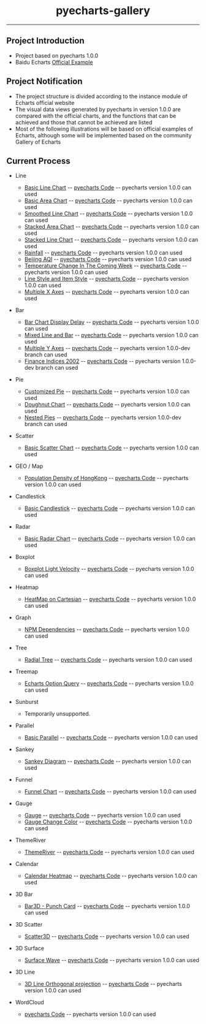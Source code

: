 <h1 align="center">pyecharts-gallery</h1>

---

## Project Introduction

* Project based on pyecharts 1.0.0
* Baidu Echarts [Official Example](https://echarts.baidu.com/examples/)

## Project Notification

* The project structure is divided according to the instance module of Echarts official website
* The visual data views generated by pyecharts in version 1.0.0 are compared with the official charts, and the functions that can be achieved and those that cannot be achieved are listed
* Most of the following illustrations will be based on official examples of Echarts, although some will be implemented based on the community Gallery of Echarts

## Current Process

* Line
    * [Basic Line Chart](https://echarts.baidu.com/examples/editor.html?c=line-simple) -- [pyecharts Code](https://github.com/pyecharts/pyecharts-gallery/blob/master/Line/basic_line_chart.py) -- pyecharts version 1.0.0 can used 
    * [Basic Area Chart](https://echarts.baidu.com/examples/editor.html?c=area-basic) -- [pyecharts Code](https://github.com/pyecharts/pyecharts-gallery/blob/master/Line/basic_area_chart.py) -- pyecharts version 1.0.0 can used 
    * [Smoothed Line Chart](https://echarts.baidu.com/examples/editor.html?c=line-smooth) -- [pyecharts Code](https://github.com/pyecharts/pyecharts-gallery/blob/master/Line/smoothed_line_chart.py) -- pyecharts version 1.0.0 can used 
    * [Stacked Area Chart](https://echarts.baidu.com/examples/editor.html?c=area-stack) -- [pyecharts Code](https://github.com/pyecharts/pyecharts-gallery/blob/master/Line/stacked_area_chart.py) -- pyecharts version 1.0.0 can used 
    * [Stacked Line Chart](https://echarts.baidu.com/examples/editor.html?c=line-stack) -- [pyecharts Code](https://github.com/pyecharts/pyecharts-gallery/blob/master/Line/stacked_line_chart.py) -- pyecharts version 1.0.0 can used 
    * [Rainfall](https://echarts.baidu.com/examples/editor.html?c=area-rainfall) -- [pyecharts Code](https://github.com/pyecharts/pyecharts-gallery/blob/master/Line/rainfall.py) -- pyecharts version 1.0.0 can used 
    * [Beijing AQI](https://echarts.baidu.com/examples/editor.html?c=line-aqi) -- [pyecharts Code](https://github.com/pyecharts/pyecharts-gallery/blob/master/Line/beijing_aqi.py) -- pyecharts version 1.0.0 can used 
    * [Temperature Change In The Coming Week](https://echarts.baidu.com/examples/editor.html?c=line-marker) -- [pyecharts Code](https://github.com/pyecharts/pyecharts-gallery/blob/master/Line/temperature_change_line_chart.py) -- pyecharts version 1.0.0 can used 
    * [Line Style and Item Style](https://echarts.baidu.com/examples/editor.html?c=line-style) -- [pyecharts Code](https://github.com/pyecharts/pyecharts-gallery/blob/master/Line/line_style_and_item_style.py) -- pyecharts version 1.0.0 can used 
    * [Multiple X Axes](https://echarts.baidu.com/examples/editor.html?c=multiple-x-axis) -- [pyecharts Code](https://github.com/pyecharts/pyecharts-gallery/blob/master/Line/multiple_x_axes.py) -- pyecharts version 1.0.0 can used 
    
* Bar
    * [Bar Chart Display Delay](https://echarts.baidu.com/examples/editor.html?c=bar-animation-delay) -- [pyecharts Code](https://github.com/pyecharts/pyecharts-gallery/blob/master/Bar/bar_chart_display_delay.py) -- pyecharts version 1.0.0 can used 
    * [Mixed Line and Bar](https://echarts.baidu.com/examples/editor.html?c=mix-line-bar) -- [pyecharts Code](https://github.com/pyecharts/pyecharts-gallery/blob/master/Bar/mixed_bar_and_line.py) -- pyecharts version 1.0.0 can used 
    * [Multiple Y Axes](https://www.echartsjs.com/examples/editor.html?c=multiple-y-axis) -- [pyecharts Code](https://github.com/pyecharts/pyecharts-gallery/blob/master/Bar/multiple_y_axes.py) -- pyecharts version 1.0.0-dev branch can used
    * [Finance Indices 2002](https://www.echartsjs.com/examples/editor.html?c=mix-timeline-finance) -- [pyecharts Code](https://github.com/pyecharts/pyecharts-gallery/blob/master/Bar/finance_indices_2002.py) -- pyecharts version 1.0.0-dev branch can used

* Pie
    * [Customized Pie](https://echarts.baidu.com/examples/editor.html?c=pie-custom) -- [pyecharts Code](https://github.com/pyecharts/pyecharts-gallery/blob/master/Pie/customized_pie.py) -- pyecharts version 1.0.0 can used 
    * [Doughnut Chart](https://echarts.baidu.com/examples/editor.html?c=pie-doughnut) -- [pyecharts Code](https://github.com/pyecharts/pyecharts-gallery/blob/master/Pie/doughnut_chart.py) -- pyecharts version 1.0.0 can used 
    * [Nested Pies](https://echarts.baidu.com/examples/editor.html?c=pie-nest) -- [pyecharts Code](https://github.com/pyecharts/pyecharts-gallery/blob/master/Pie/nested_pies.py) -- pyecharts version 1.0.0-dev branch can used 

* Scatter
    * [Basic Scatter Chart](https://echarts.baidu.com/examples/editor.html?c=scatter-simple) -- [pyecharts Code](https://github.com/pyecharts/pyecharts-gallery/blob/master/Scatter/basic_scatter_chart.py) -- pyecharts version 1.0.0 can used 

* GEO / Map
    * [Population Density of HongKong](https://echarts.baidu.com/examples/editor.html?c=map-HK) -- [pyecharts Code](https://github.com/pyecharts/pyecharts-gallery/blob/master/Geo_Map/population_density_of_HongKong.py) -- pyecharts version 1.0.0 can used

* Candlestick
    * [Basic Candlestick](https://echarts.baidu.com/examples/editor.html?c=candlestick-simple) -- [pyecharts Code](https://github.com/pyecharts/pyecharts-gallery/blob/master/Candlestick/basic_candlestick.py) -- pyecharts version 1.0.0 can used 

* Radar
    * [Basic Radar Chart](https://echarts.baidu.com/examples/editor.html?c=radar) -- [pyecharts Code](https://github.com/pyecharts/pyecharts-gallery/blob/master/Radar/basic_radar_chart.py) -- pyecharts version 1.0.0 can used 

* Boxplot
    * [Boxplot Light Velocity](https://echarts.baidu.com/examples/editor.html?c=boxplot-light-velocity) -- [pyecharts Code](https://github.com/pyecharts/pyecharts-gallery/blob/master/Boxplot/boxplot_light_velocity.py) -- pyecharts version 1.0.0 can used 
    
* Heatmap
    * [HeatMap on Cartesian](https://echarts.baidu.com/examples/editor.html?c=heatmap-cartesian) -- [pyecharts Code](https://github.com/pyecharts/pyecharts-gallery/blob/master/Heatmap/heatmap_on_cartesian.py) -- pyecharts version 1.0.0 can used 
    
* Graph
    * [NPM Dependencies](https://echarts.baidu.com/examples/editor.html?c=graph-npm) -- [pyecharts Code](https://github.com/pyecharts/pyecharts-gallery/blob/master/Graph/npm_dependencies.py) -- pyecharts version 1.0.0 can used 
    
* Tree
    * [Radial Tree](https://echarts.baidu.com/examples/editor.html?c=tree-radial) -- [pyecharts Code](https://github.com/pyecharts/pyecharts-gallery/blob/master/Tree/radial_tree.py) -- pyecharts version 1.0.0 can used 

* Treemap
    * [Echarts Option Query](https://echarts.baidu.com/examples/editor.html?c=treemap-drill-down) -- [pyecharts Code](https://github.com/pyecharts/pyecharts-gallery/blob/master/Treemap/echarts_option_query.py) -- pyecharts version 1.0.0 can used 
    
* Sunburst
    * Temporarily unsupported.

* Parallel
    * [Basic Parallel](https://echarts.baidu.com/examples/editor.html?c=parallel-simple) -- [pyecharts Code](https://github.com/pyecharts/pyecharts-gallery/blob/master/Parallel/basic_parallel.py) -- pyecharts version 1.0.0 can used 

* Sankey
    * [Sankey Diagram](https://echarts.baidu.com/examples/editor.html?c=sankey-energy) -- [pyecharts Code](https://github.com/pyecharts/pyecharts-gallery/blob/master/Sankey/sankey_diagram.py) -- pyecharts version 1.0.0 can used 

* Funnel
    * [Funnel Chart](https://echarts.baidu.com/examples/editor.html?c=funnel) -- [pyecharts Code](https://github.com/pyecharts/pyecharts-gallery/blob/master/Funnel/funnel_chart.py) -- pyecharts version 1.0.0 can used 

* Gauge
    * [Gauge](https://echarts.baidu.com/examples/editor.html?c=gauge) -- [pyecharts Code](https://github.com/pyecharts/pyecharts-gallery/blob/master/Gauge/gauge.py) -- pyecharts version 1.0.0 can used 
    * [Gauge Change Color](https://gallery.echartsjs.com/editor.html?c=xH1vxib94f) -- [pyecharts Code](https://github.com/pyecharts/pyecharts-gallery/blob/master/Gauge/gauge_change_color.py) -- pyecharts version 1.0.0 can used
    
* ThemeRiver
    * [ThemeRiver](https://echarts.baidu.com/examples/editor.html?c=themeRiver-basic) -- [pyecharts Code](https://github.com/pyecharts/pyecharts-gallery/blob/master/ThemeRiver/theme_river.py) -- pyecharts version 1.0.0 can used 

* Calendar
    * [Calendar Heatmap](https://echarts.baidu.com/examples/editor.html?c=calendar-heatmap) -- [pyecharts Code](https://github.com/pyecharts/pyecharts-gallery/blob/master/Calendar/calendar_heatmap.py) -- pyecharts version 1.0.0 can used 

* 3D Bar
    * [Bar3D - Punch Card](https://echarts.baidu.com/examples/editor.html?c=bar3d-punch-card&gl=1) -- [pyecharts Code](https://github.com/pyecharts/pyecharts-gallery/blob/master/Bar3D/bar3d_punch_card.py) -- pyecharts version 1.0.0 can used 

* 3D Scatter
    * [Scatter3D](https://echarts.baidu.com/examples/editor.html?c=scatter3d&gl=1&theme=dark) -- [pyecharts Code](https://github.com/pyecharts/pyecharts-gallery/blob/master/Scatter3D/scatter3d.py) -- pyecharts version 1.0.0 can used 

* 3D Surface
    * [Surface Wave](https://echarts.baidu.com/examples/editor.html?c=surface-wave&gl=1) -- [pyecharts Code](https://github.com/pyecharts/pyecharts-gallery/blob/master/Surface3D/surface_wave.py) -- pyecharts version 1.0.0 can used 

* 3D Line
    * [3D Line Orthogonal projection](https://echarts.baidu.com/examples/editor.html?c=line3d-orthographic&gl=1) -- [pyecharts Code](https://github.com/pyecharts/pyecharts-gallery/blob/master/Line3D/line3d_rectangular_projection.py) -- pyecharts version 1.0.0 can used 

* WordCloud
    * [pyecharts Code](https://github.com/pyecharts/pyecharts-gallery/blob/master/WordCloud/basic_wordcloud.py) -- pyecharts version 1.0.0 can used